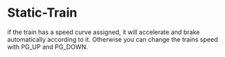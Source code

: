 # Static-Train

if the train has a speed curve assigned, it will accelerate and brake automatically according to it. Otherwise you can change the trains speed with PG_UP and PG_DOWN.
